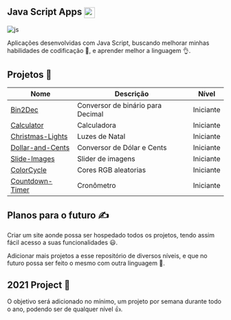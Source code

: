## Java Script Apps <img src="https://user-images.githubusercontent.com/63371945/106048067-2c1e3b00-60c3-11eb-921a-a79203035178.png" height="25" width="25" align="center">

![js](https://user-images.githubusercontent.com/63371945/106040433-39362c80-60b9-11eb-8ed6-0d9c5e6dbf72.png)

 Aplicações desenvolvidas com Java Script, buscando melhorar minhas habilidades de codificação 🧠, e aprender melhor a linguagem 👌. 

## Projetos 📁

| Nome             | Descrição                         | Nível     |
|------------------|-----------------------------------|-----------|
| [Bin2Dec](https://github.com/ramoncibas/JavaScript-Apps/tree/main/Projetos/Bin2Dec)          | Conversor de binário para Decimal | Iniciante |
| [Calculator](https://github.com/ramoncibas/JavaScript-Apps/tree/main/Projetos/Calculator)       | Calculadora                       | Iniciante |
| [Christmas-Lights](https://github.com/ramoncibas/JavaScript-Apps/tree/main/Projetos/Christmas-Lights) | Luzes de Natal                    | Iniciante |
| [Dollar-and-Cents](https://github.com/ramoncibas/JavaScript-Apps/tree/main/Projetos/Dollar-and-Cents) | Conversor de Dólar e Cents       | Iniciante |
| [Slide-Images](https://github.com/ramoncibas/JavaScript-Apps/tree/main/Projetos/Slides-Image) | Slider de imagens | Iniciante
| [ColorCycle](https://github.com/ramoncibas/JavaScript-Apps/tree/main/Projetos/ColorCycle) | Cores RGB aleatorias | Iniciante
| [Countdown-Timer](https://github.com/ramoncibas/JavaScript-Apps/tree/main/Projetos/Countdown-Timer) | Cronômetro | Iniciante

## Planos para o futuro ✍
Criar um site aonde possa ser hospedado todos os projetos, tendo assim fácil acesso a suas funcionalidades 😃.

Adicionar mais projetos a esse repositório de diversos níveis, e que no futuro possa ser feito o mesmo com outra linguagem 🙏.

## 2021 Project 📃
O objetivo será adicionado no mínimo, um projeto por semana durante todo o ano, podendo ser de qualquer nível 👍.

